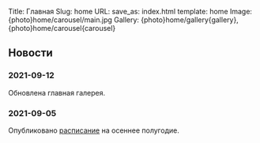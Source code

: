 Title: Главная
Slug: home
URL:
save_as: index.html
template: home
Image: {photo}home/carousel/main.jpg
Gallery: {photo}home/gallery{gallery},{photo}home/carousel{carousel}

## Новости

### 2021-09-12
Обновлена главная галерея.

### 2021-09-05
Опубликовано [расписание]({filename}./schedule.md) на осеннее полугодие.

